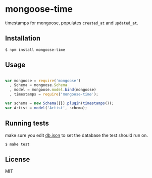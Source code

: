 
# mongoose-time

timestamps for mongoose, populates `created_at` and `updated_at`.

## Installation

    $ npm install mongoose-time

## Usage

```javascript

var mongoose = require('mongoose')
  , Schema = mongoose.Schema
  , model = mongoose.model.bind(mongoose)
  , timestamps = require('mongoose-time');

var schema = new Schema({}).plugin(timestamps());
var Artist = model('Artist', schema);

```

## Running tests

make sure you edit [db.json](/yields/mongoose-time/blob/master/test/db.json) to set the database the test
should run on.

    $ make test

## License

MIT
